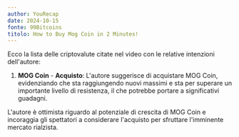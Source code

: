 ```yaml
---
author: YouRecap
date: 2024-10-15
fonte: 99Bitcoins
titolo: How to Buy Mog Coin in 2 Minutes!
---
```


Ecco la lista delle criptovalute citate nel video con le relative intenzioni dell'autore:

1. **MOG Coin** - **Acquisto**: L'autore suggerisce di acquistare MOG Coin, evidenziando che sta raggiungendo nuovi massimi e sta per superare un importante livello di resistenza, il che potrebbe portare a significativi guadagni.

L'autore è ottimista riguardo al potenziale di crescita di MOG Coin e incoraggia gli spettatori a considerare l'acquisto per sfruttare l'imminente mercato rialzista.
